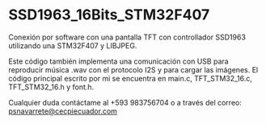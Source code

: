 # SSD1963_16Bits_STM32F407
 Conexión por software con una pantalla TFT con controllador SSD1963 utilizando una STM32F407 y LIBJPEG.

Este código también implementa una comunicación con USB para reproducir música .wav con el protocolo I2S y para cargar las imágenes. El código principal escrito por mi se encuentra en main.c, TFT_STM32_16.c, TFT_STM32_16.h y font.h.

Cualquier duda contáctame al +593 983756704 o a través del correo: psnavarrete@cecpiecuador.com
